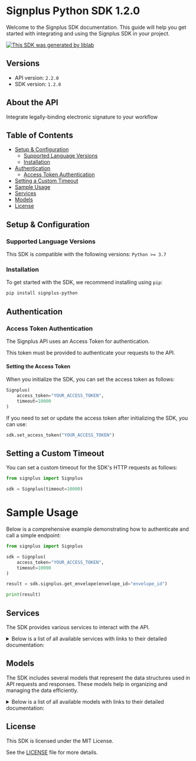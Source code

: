 # Signplus Python SDK 1.2.0

Welcome to the Signplus SDK documentation. This guide will help you get started with integrating and using the Signplus SDK in your project.

[![This SDK was generated by liblab](https://public-liblab-readme-assets.s3.us-east-1.amazonaws.com/built-by-liblab-icon.svg)](https://liblab.com/?utm_source=readme)

## Versions

- API version: `2.2.0`
- SDK version: `1.2.0`

## About the API

Integrate legally-binding electronic signature to your workflow

## Table of Contents

- [Setup & Configuration](#setup--configuration)
  - [Supported Language Versions](#supported-language-versions)
  - [Installation](#installation)
- [Authentication](#authentication)
  - [Access Token Authentication](#access-token-authentication)
- [Setting a Custom Timeout](#setting-a-custom-timeout)
- [Sample Usage](#sample-usage)
- [Services](#services)
- [Models](#models)
- [License](#license)

## Setup & Configuration

### Supported Language Versions

This SDK is compatible with the following versions: `Python >= 3.7`

### Installation

To get started with the SDK, we recommend installing using `pip`:

```bash
pip install signplus-python
```

## Authentication

### Access Token Authentication

The Signplus API uses an Access Token for authentication.

This token must be provided to authenticate your requests to the API.

#### Setting the Access Token

When you initialize the SDK, you can set the access token as follows:

```py
Signplus(
    access_token="YOUR_ACCESS_TOKEN",
    timeout=10000
)
```

If you need to set or update the access token after initializing the SDK, you can use:

```py
sdk.set_access_token("YOUR_ACCESS_TOKEN")
```

## Setting a Custom Timeout

You can set a custom timeout for the SDK's HTTP requests as follows:

```py
from signplus import Signplus

sdk = Signplus(timeout=10000)
```

# Sample Usage

Below is a comprehensive example demonstrating how to authenticate and call a simple endpoint:

```py
from signplus import Signplus

sdk = Signplus(
    access_token="YOUR_ACCESS_TOKEN",
    timeout=10000
)

result = sdk.signplus.get_envelope(envelope_id="envelope_id")

print(result)

```

## Services

The SDK provides various services to interact with the API.

<details> 
<summary>Below is a list of all available services with links to their detailed documentation:</summary>

| Name                                                         |
| :----------------------------------------------------------- |
| [SignplusService](documentation/services/SignplusService.md) |

</details>

## Models

The SDK includes several models that represent the data structures used in API requests and responses. These models help in organizing and managing the data efficiently.

<details> 
<summary>Below is a list of all available models with links to their detailed documentation:</summary>

| Name                                                                                                       | Description                                                                                                                                                                                                                                                                                                                                                                                                                                                                               |
| :--------------------------------------------------------------------------------------------------------- | :---------------------------------------------------------------------------------------------------------------------------------------------------------------------------------------------------------------------------------------------------------------------------------------------------------------------------------------------------------------------------------------------------------------------------------------------------------------------------------------- |
| [CreateEnvelopeRequest](documentation/models/CreateEnvelopeRequest.md)                                     |                                                                                                                                                                                                                                                                                                                                                                                                                                                                                           |
| [Envelope](documentation/models/Envelope.md)                                                               |                                                                                                                                                                                                                                                                                                                                                                                                                                                                                           |
| [CreateEnvelopeFromTemplateRequest](documentation/models/CreateEnvelopeFromTemplateRequest.md)             |                                                                                                                                                                                                                                                                                                                                                                                                                                                                                           |
| [ListEnvelopesRequest](documentation/models/ListEnvelopesRequest.md)                                       |                                                                                                                                                                                                                                                                                                                                                                                                                                                                                           |
| [ListEnvelopesResponse](documentation/models/ListEnvelopesResponse.md)                                     |                                                                                                                                                                                                                                                                                                                                                                                                                                                                                           |
| [Document](documentation/models/Document.md)                                                               |                                                                                                                                                                                                                                                                                                                                                                                                                                                                                           |
| [ListEnvelopeDocumentsResponse](documentation/models/ListEnvelopeDocumentsResponse.md)                     |                                                                                                                                                                                                                                                                                                                                                                                                                                                                                           |
| [AddEnvelopeDocumentRequest](documentation/models/AddEnvelopeDocumentRequest.md)                           |                                                                                                                                                                                                                                                                                                                                                                                                                                                                                           |
| [SetEnvelopeDynamicFieldsRequest](documentation/models/SetEnvelopeDynamicFieldsRequest.md)                 |                                                                                                                                                                                                                                                                                                                                                                                                                                                                                           |
| [AddEnvelopeSigningStepsRequest](documentation/models/AddEnvelopeSigningStepsRequest.md)                   |                                                                                                                                                                                                                                                                                                                                                                                                                                                                                           |
| [RenameEnvelopeRequest](documentation/models/RenameEnvelopeRequest.md)                                     |                                                                                                                                                                                                                                                                                                                                                                                                                                                                                           |
| [SetEnvelopeCommentRequest](documentation/models/SetEnvelopeCommentRequest.md)                             |                                                                                                                                                                                                                                                                                                                                                                                                                                                                                           |
| [EnvelopeNotification](documentation/models/EnvelopeNotification.md)                                       |                                                                                                                                                                                                                                                                                                                                                                                                                                                                                           |
| [SetEnvelopeExpirationRequest](documentation/models/SetEnvelopeExpirationRequest.md)                       |                                                                                                                                                                                                                                                                                                                                                                                                                                                                                           |
| [SetEnvelopeLegalityLevelRequest](documentation/models/SetEnvelopeLegalityLevelRequest.md)                 |                                                                                                                                                                                                                                                                                                                                                                                                                                                                                           |
| [Annotation](documentation/models/Annotation.md)                                                           |                                                                                                                                                                                                                                                                                                                                                                                                                                                                                           |
| [ListEnvelopeDocumentAnnotationsResponse](documentation/models/ListEnvelopeDocumentAnnotationsResponse.md) |                                                                                                                                                                                                                                                                                                                                                                                                                                                                                           |
| [AddAnnotationRequest](documentation/models/AddAnnotationRequest.md)                                       |                                                                                                                                                                                                                                                                                                                                                                                                                                                                                           |
| [CreateTemplateRequest](documentation/models/CreateTemplateRequest.md)                                     |                                                                                                                                                                                                                                                                                                                                                                                                                                                                                           |
| [Template](documentation/models/Template.md)                                                               |                                                                                                                                                                                                                                                                                                                                                                                                                                                                                           |
| [ListTemplatesRequest](documentation/models/ListTemplatesRequest.md)                                       |                                                                                                                                                                                                                                                                                                                                                                                                                                                                                           |
| [ListTemplatesResponse](documentation/models/ListTemplatesResponse.md)                                     |                                                                                                                                                                                                                                                                                                                                                                                                                                                                                           |
| [AddTemplateDocumentRequest](documentation/models/AddTemplateDocumentRequest.md)                           |                                                                                                                                                                                                                                                                                                                                                                                                                                                                                           |
| [ListTemplateDocumentsResponse](documentation/models/ListTemplateDocumentsResponse.md)                     |                                                                                                                                                                                                                                                                                                                                                                                                                                                                                           |
| [AddTemplateSigningStepsRequest](documentation/models/AddTemplateSigningStepsRequest.md)                   |                                                                                                                                                                                                                                                                                                                                                                                                                                                                                           |
| [RenameTemplateRequest](documentation/models/RenameTemplateRequest.md)                                     |                                                                                                                                                                                                                                                                                                                                                                                                                                                                                           |
| [SetTemplateCommentRequest](documentation/models/SetTemplateCommentRequest.md)                             |                                                                                                                                                                                                                                                                                                                                                                                                                                                                                           |
| [ListTemplateAnnotationsResponse](documentation/models/ListTemplateAnnotationsResponse.md)                 |                                                                                                                                                                                                                                                                                                                                                                                                                                                                                           |
| [ListTemplateDocumentAnnotationsResponse](documentation/models/ListTemplateDocumentAnnotationsResponse.md) |                                                                                                                                                                                                                                                                                                                                                                                                                                                                                           |
| [CreateWebhookRequest](documentation/models/CreateWebhookRequest.md)                                       |                                                                                                                                                                                                                                                                                                                                                                                                                                                                                           |
| [Webhook](documentation/models/Webhook.md)                                                                 |                                                                                                                                                                                                                                                                                                                                                                                                                                                                                           |
| [ListWebhooksRequest](documentation/models/ListWebhooksRequest.md)                                         |                                                                                                                                                                                                                                                                                                                                                                                                                                                                                           |
| [ListWebhooksResponse](documentation/models/ListWebhooksResponse.md)                                       |                                                                                                                                                                                                                                                                                                                                                                                                                                                                                           |
| [EnvelopeLegalityLevel](documentation/models/EnvelopeLegalityLevel.md)                                     | Legal level of the envelope (SES is Simple Electronic Signature, QES_EIDAS is Qualified Electronic Signature, QES_ZERTES is Qualified Electronic Signature with Zertes)                                                                                                                                                                                                                                                                                                                   |
| [EnvelopeFlowType](documentation/models/EnvelopeFlowType.md)                                               | Flow type of the envelope (REQUEST_SIGNATURE is a request for signature, SIGN_MYSELF is a self-signing flow)                                                                                                                                                                                                                                                                                                                                                                              |
| [EnvelopeStatus](documentation/models/EnvelopeStatus.md)                                                   | Status of the envelope                                                                                                                                                                                                                                                                                                                                                                                                                                                                    |
| [SigningStep](documentation/models/SigningStep.md)                                                         |                                                                                                                                                                                                                                                                                                                                                                                                                                                                                           |
| [Recipient](documentation/models/Recipient.md)                                                             |                                                                                                                                                                                                                                                                                                                                                                                                                                                                                           |
| [RecipientRole](documentation/models/RecipientRole.md)                                                     | Role of the recipient (SIGNER signs the document, RECEIVES_COPY receives a copy of the document, IN_PERSON_SIGNER signs the document in person, SENDER sends the document)                                                                                                                                                                                                                                                                                                                |
| [RecipientVerification](documentation/models/RecipientVerification.md)                                     |                                                                                                                                                                                                                                                                                                                                                                                                                                                                                           |
| [RecipientVerificationType](documentation/models/RecipientVerificationType.md)                             | Type of signature verification (SMS sends a code via SMS, PASSCODE requires a code to be entered)                                                                                                                                                                                                                                                                                                                                                                                         |
| [Page](documentation/models/Page.md)                                                                       |                                                                                                                                                                                                                                                                                                                                                                                                                                                                                           |
| [EnvelopeOrderField](documentation/models/EnvelopeOrderField.md)                                           | Field to order envelopes by                                                                                                                                                                                                                                                                                                                                                                                                                                                               |
| [DynamicField](documentation/models/DynamicField.md)                                                       |                                                                                                                                                                                                                                                                                                                                                                                                                                                                                           |
| [AnnotationType](documentation/models/AnnotationType.md)                                                   | Type of the annotation                                                                                                                                                                                                                                                                                                                                                                                                                                                                    |
| [AnnotationSignature](documentation/models/AnnotationSignature.md)                                         | Signature annotation (null if annotation is not a signature)                                                                                                                                                                                                                                                                                                                                                                                                                              |
| [AnnotationInitials](documentation/models/AnnotationInitials.md)                                           | Initials annotation (null if annotation is not initials)                                                                                                                                                                                                                                                                                                                                                                                                                                  |
| [AnnotationText](documentation/models/AnnotationText.md)                                                   | Text annotation (null if annotation is not a text)                                                                                                                                                                                                                                                                                                                                                                                                                                        |
| [AnnotationDateTime](documentation/models/AnnotationDateTime.md)                                           | Date annotation (null if annotation is not a date)                                                                                                                                                                                                                                                                                                                                                                                                                                        |
| [AnnotationCheckbox](documentation/models/AnnotationCheckbox.md)                                           | Checkbox annotation (null if annotation is not a checkbox)                                                                                                                                                                                                                                                                                                                                                                                                                                |
| [AnnotationFont](documentation/models/AnnotationFont.md)                                                   |                                                                                                                                                                                                                                                                                                                                                                                                                                                                                           |
| [AnnotationFontFamily](documentation/models/AnnotationFontFamily.md)                                       | Font family of the text                                                                                                                                                                                                                                                                                                                                                                                                                                                                   |
| [AnnotationDateTimeFormat](documentation/models/AnnotationDateTimeFormat.md)                               | Format of the date time (DMY_NUMERIC_SLASH is day/month/year with slashes, MDY_NUMERIC_SLASH is month/day/year with slashes, YMD_NUMERIC_SLASH is year/month/day with slashes, DMY_NUMERIC_DASH_SHORT is day/month/year with dashes, DMY_NUMERIC_DASH is day/month/year with dashes, YMD_NUMERIC_DASH is year/month/day with dashes, MDY_TEXT_DASH_SHORT is month/day/year with dashes, MDY_TEXT_SPACE_SHORT is month/day/year with spaces, MDY_TEXT_SPACE is month/day/year with spaces) |
| [AnnotationCheckboxStyle](documentation/models/AnnotationCheckboxStyle.md)                                 | Style of the checkbox                                                                                                                                                                                                                                                                                                                                                                                                                                                                     |
| [TemplateSigningStep](documentation/models/TemplateSigningStep.md)                                         |                                                                                                                                                                                                                                                                                                                                                                                                                                                                                           |
| [TemplateRecipient](documentation/models/TemplateRecipient.md)                                             |                                                                                                                                                                                                                                                                                                                                                                                                                                                                                           |
| [TemplateRecipientRole](documentation/models/TemplateRecipientRole.md)                                     | Role of the recipient (SIGNER signs the document, RECEIVES_COPY receives a copy of the document, IN_PERSON_SIGNER signs the document in person, SENDER sends the document)                                                                                                                                                                                                                                                                                                                |
| [TemplateOrderField](documentation/models/TemplateOrderField.md)                                           | Field to order templates by                                                                                                                                                                                                                                                                                                                                                                                                                                                               |
| [WebhookEvent](documentation/models/WebhookEvent.md)                                                       | Event of the webhook                                                                                                                                                                                                                                                                                                                                                                                                                                                                      |

</details>

## License

This SDK is licensed under the MIT License.

See the [LICENSE](LICENSE) file for more details.
